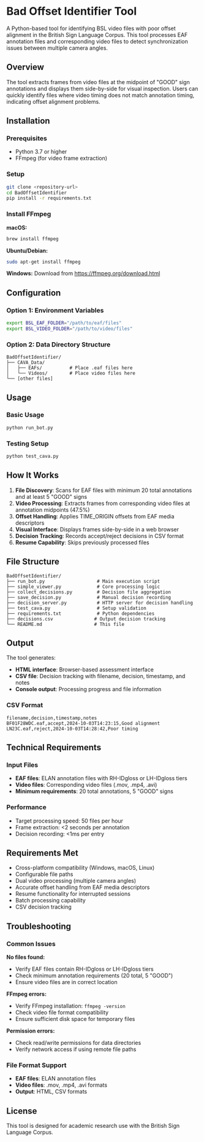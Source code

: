 # Bad Offset Identifier Tool

A Python-based tool for identifying BSL video files with poor offset alignment in the British Sign Language Corpus. This tool processes EAF annotation files and corresponding video files to detect synchronization issues between multiple camera angles.

## Overview

The tool extracts frames from video files at the midpoint of "GOOD" sign annotations and displays them side-by-side for visual inspection. Users can quickly identify files where video timing does not match annotation timing, indicating offset alignment problems.

## Installation

### Prerequisites

- Python 3.7 or higher
- FFmpeg (for video frame extraction)

### Setup

```bash
git clone <repository-url>
cd BadOffsetIdentifier
pip install -r requirements.txt
```

### Install FFmpeg

**macOS:**
```bash
brew install ffmpeg
```

**Ubuntu/Debian:**
```bash
sudo apt-get install ffmpeg
```

**Windows:**
Download from https://ffmpeg.org/download.html

## Configuration

### Option 1: Environment Variables
```bash
export BSL_EAF_FOLDER="/path/to/eaf/files"
export BSL_VIDEO_FOLDER="/path/to/video/files"
```

### Option 2: Data Directory Structure
```
BadOffsetIdentifier/
├── CAVA_Data/
│   ├── EAFs/          # Place .eaf files here
│   └── Videos/        # Place video files here
└── [other files]
```

## Usage

### Basic Usage
```bash
python run_bot.py
```

### Testing Setup
```bash
python test_cava.py
```

## How It Works

1. **File Discovery**: Scans for EAF files with minimum 20 total annotations and at least 5 "GOOD" signs
2. **Video Processing**: Extracts frames from corresponding video files at annotation midpoints (47.5%)
3. **Offset Handling**: Applies TIME_ORIGIN offsets from EAF media descriptors
4. **Visual Interface**: Displays frames side-by-side in a web browser
5. **Decision Tracking**: Records accept/reject decisions in CSV format
6. **Resume Capability**: Skips previously processed files

## File Structure

```
BadOffsetIdentifier/
├── run_bot.py                   # Main execution script
├── simple_viewer.py             # Core processing logic
├── collect_decisions.py         # Decision file aggregation
├── save_decision.py             # Manual decision recording
├── decision_server.py           # HTTP server for decision handling
├── test_cava.py                 # Setup validation
├── requirements.txt             # Python dependencies
├── decisions.csv               # Output decision tracking
└── README.md                   # This file
```

## Output

The tool generates:
- **HTML interface**: Browser-based assessment interface
- **CSV file**: Decision tracking with filename, decision, timestamp, and notes
- **Console output**: Processing progress and file information

### CSV Format
```csv
filename,decision,timestamp,notes
BF01F28WDC.eaf,accept,2024-10-03T14:23:15,Good alignment
LN23C.eaf,reject,2024-10-03T14:28:42,Poor timing
```

## Technical Requirements

### Input Files
- **EAF files**: ELAN annotation files with RH-IDgloss or LH-IDgloss tiers
- **Video files**: Corresponding video files (.mov, .mp4, .avi)
- **Minimum requirements**: 20 total annotations, 5 "GOOD" signs

### Performance
- Target processing speed: 50 files per hour
- Frame extraction: <2 seconds per annotation
- Decision recording: <1ms per entry

## Requirements Met

- Cross-platform compatibility (Windows, macOS, Linux)
- Configurable file paths
- Dual video processing (multiple camera angles)
- Accurate offset handling from EAF media descriptors
- Resume functionality for interrupted sessions
- Batch processing capability
- CSV decision tracking

## Troubleshooting

### Common Issues

**No files found:**
- Verify EAF files contain RH-IDgloss or LH-IDgloss tiers
- Check minimum annotation requirements (20 total, 5 "GOOD")
- Ensure video files are in correct location

**FFmpeg errors:**
- Verify FFmpeg installation: `ffmpeg -version`
- Check video file format compatibility
- Ensure sufficient disk space for temporary files

**Permission errors:**
- Check read/write permissions for data directories
- Verify network access if using remote file paths

### File Format Support
- **EAF files**: ELAN annotation files
- **Video files**: .mov, .mp4, .avi formats
- **Output**: HTML, CSV formats

## License

This tool is designed for academic research use with the British Sign Language Corpus.